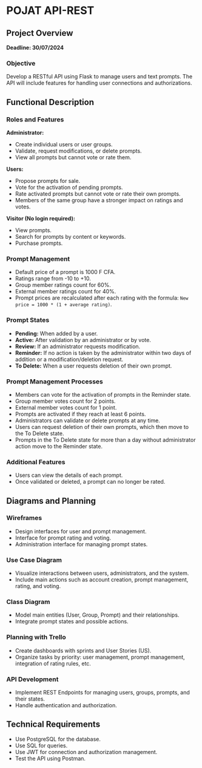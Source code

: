 # POJAT API-REST

## Project Overview

**Deadline: 30/07/2024**

### Objective

Develop a RESTful API using Flask to manage users and text prompts. The API will include features for handling user connections and authorizations.

## Functional Description

### Roles and Features

**Administrator:**
- Create individual users or user groups.
- Validate, request modifications, or delete prompts.
- View all prompts but cannot vote or rate them.

**Users:**
- Propose prompts for sale.
- Vote for the activation of pending prompts.
- Rate activated prompts but cannot vote or rate their own prompts.
- Members of the same group have a stronger impact on ratings and votes.

**Visitor (No login required):**
- View prompts.
- Search for prompts by content or keywords.
- Purchase prompts.

### Prompt Management

- Default price of a prompt is 1000 F CFA.
- Ratings range from -10 to +10.
- Group member ratings count for 60%.
- External member ratings count for 40%.
- Prompt prices are recalculated after each rating with the formula:
  `New price = 1000 * (1 + average rating)`.

### Prompt States

- **Pending:** When added by a user.
- **Active:** After validation by an administrator or by vote.
- **Review:** If an administrator requests modification.
- **Reminder:** If no action is taken by the administrator within two days of addition or a modification/deletion request.
- **To Delete:** When a user requests deletion of their own prompt.

### Prompt Management Processes

- Members can vote for the activation of prompts in the Reminder state.
- Group member votes count for 2 points.
- External member votes count for 1 point.
- Prompts are activated if they reach at least 6 points.
- Administrators can validate or delete prompts at any time.
- Users can request deletion of their own prompts, which then move to the To Delete state.
- Prompts in the To Delete state for more than a day without administrator action move to the Reminder state.

### Additional Features

- Users can view the details of each prompt.
- Once validated or deleted, a prompt can no longer be rated.

## Diagrams and Planning

### Wireframes

- Design interfaces for user and prompt management.
- Interface for prompt rating and voting.
- Administration interface for managing prompt states.

### Use Case Diagram

- Visualize interactions between users, administrators, and the system.
- Include main actions such as account creation, prompt management, rating, and voting.

### Class Diagram

- Model main entities (User, Group, Prompt) and their relationships.
- Integrate prompt states and possible actions.

### Planning with Trello

- Create dashboards with sprints and User Stories (US).
- Organize tasks by priority: user management, prompt management, integration of rating rules, etc.

### API Development

- Implement REST Endpoints for managing users, groups, prompts, and their states.
- Handle authentication and authorization.

## Technical Requirements

- Use PostgreSQL for the database.
- Use SQL for queries.
- Use JWT for connection and authorization management.
- Test the API using Postman.